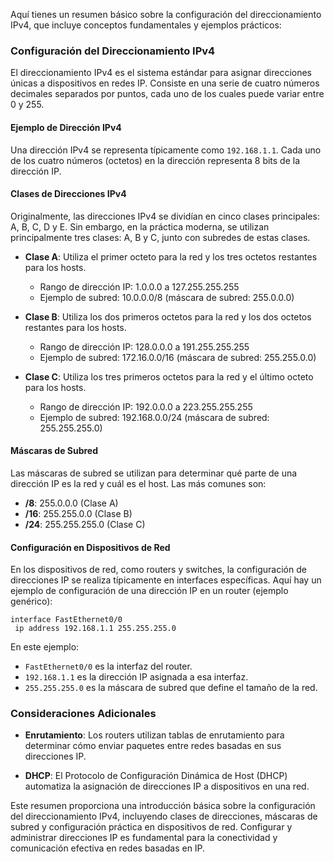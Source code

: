 Aquí tienes un resumen básico sobre la configuración del direccionamiento IPv4, que incluye conceptos fundamentales y ejemplos prácticos:

### Configuración del Direccionamiento IPv4

El direccionamiento IPv4 es el sistema estándar para asignar direcciones únicas a dispositivos en redes IP. Consiste en una serie de cuatro números decimales separados por puntos, cada uno de los cuales puede variar entre 0 y 255.

#### Ejemplo de Dirección IPv4

Una dirección IPv4 se representa típicamente como `192.168.1.1`. Cada uno de los cuatro números (octetos) en la dirección representa 8 bits de la dirección IP.

#### Clases de Direcciones IPv4

Originalmente, las direcciones IPv4 se dividían en cinco clases principales: A, B, C, D y E. Sin embargo, en la práctica moderna, se utilizan principalmente tres clases: A, B y C, junto con subredes de estas clases.

- **Clase A**: Utiliza el primer octeto para la red y los tres octetos restantes para los hosts.
  - Rango de dirección IP: 1.0.0.0 a 127.255.255.255
  - Ejemplo de subred: 10.0.0.0/8 (máscara de subred: 255.0.0.0)

- **Clase B**: Utiliza los dos primeros octetos para la red y los dos octetos restantes para los hosts.
  - Rango de dirección IP: 128.0.0.0 a 191.255.255.255
  - Ejemplo de subred: 172.16.0.0/16 (máscara de subred: 255.255.0.0)

- **Clase C**: Utiliza los tres primeros octetos para la red y el último octeto para los hosts.
  - Rango de dirección IP: 192.0.0.0 a 223.255.255.255
  - Ejemplo de subred: 192.168.0.0/24 (máscara de subred: 255.255.255.0)

#### Máscaras de Subred

Las máscaras de subred se utilizan para determinar qué parte de una dirección IP es la red y cuál es el host. Las más comunes son:

- **/8**: 255.0.0.0 (Clase A)
- **/16**: 255.255.0.0 (Clase B)
- **/24**: 255.255.255.0 (Clase C)

#### Configuración en Dispositivos de Red

En los dispositivos de red, como routers y switches, la configuración de direcciones IP se realiza típicamente en interfaces específicas. Aquí hay un ejemplo de configuración de una dirección IP en un router (ejemplo genérico):

```text
interface FastEthernet0/0
 ip address 192.168.1.1 255.255.255.0
```

En este ejemplo:
- `FastEthernet0/0` es la interfaz del router.
- `192.168.1.1` es la dirección IP asignada a esa interfaz.
- `255.255.255.0` es la máscara de subred que define el tamaño de la red.

### Consideraciones Adicionales

- **Enrutamiento**: Los routers utilizan tablas de enrutamiento para determinar cómo enviar paquetes entre redes basadas en sus direcciones IP.
  
- **DHCP**: El Protocolo de Configuración Dinámica de Host (DHCP) automatiza la asignación de direcciones IP a dispositivos en una red.

Este resumen proporciona una introducción básica sobre la configuración del direccionamiento IPv4, incluyendo clases de direcciones, máscaras de subred y configuración práctica en dispositivos de red. Configurar y administrar direcciones IP es fundamental para la conectividad y comunicación efectiva en redes basadas en IP.